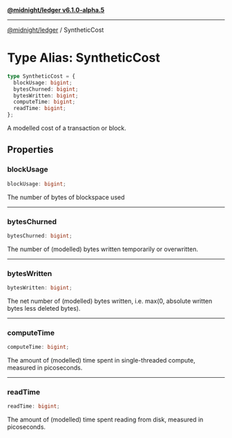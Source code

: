 [**@midnight/ledger v6.1.0-alpha.5**](../README.md)

***

[@midnight/ledger](../globals.md) / SyntheticCost

# Type Alias: SyntheticCost

```ts
type SyntheticCost = {
  blockUsage: bigint;
  bytesChurned: bigint;
  bytesWritten: bigint;
  computeTime: bigint;
  readTime: bigint;
};
```

A modelled cost of a transaction or block.

## Properties

### blockUsage

```ts
blockUsage: bigint;
```

The number of bytes of blockspace used

***

### bytesChurned

```ts
bytesChurned: bigint;
```

The number of (modelled) bytes written temporarily or overwritten.

***

### bytesWritten

```ts
bytesWritten: bigint;
```

The net number of (modelled) bytes written, i.e. max(0, absolute written bytes less deleted bytes).

***

### computeTime

```ts
computeTime: bigint;
```

The amount of (modelled) time spent in single-threaded compute, measured in picoseconds.

***

### readTime

```ts
readTime: bigint;
```

The amount of (modelled) time spent reading from disk, measured in picoseconds.

